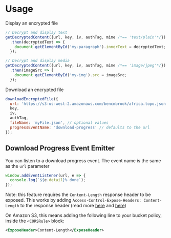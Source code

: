 # Usage

Display an encrypted file

```js
// Decrypt and display text
getDecryptedContent({url, key, iv, authTag, mime /*== 'text/plain'*/})
  .then(decryptedText => {
    document.getElementById('my-paragraph').innerText = decryptedText;
  });

// Decrypt and display media
getDecryptedContent({url, key, iv, authTag, mime /*== 'image/jpeg'*/})
  .then(imageSrc => {
    document.getElementById('my-img').src = imageSrc;
  });
```

Download an encrypted file

```js
downloadEncryptedFile({
  url: 'https://s3-us-west-2.amazonaws.com/bencmbrook/africa.topo.json.enc',
  key,
  iv,
  authTag,
  fileName: 'myFile.json', // optional values
  progressEventName: 'download-progress' // defaults to the url
});
```

## Download Progress Event Emitter

You can listen to a download progress event. The event name is the same as the `url` parameter

```js
window.addEventListener(url, e => {
  console.log(`${e.detail}% done`);
});
```

Note: this feature requires the `Content-Length` response header to be exposed. This works by adding `Access-Control-Expose-Headers: Content-Length` to the response header (read more [here](https://www.html5rocks.com/en/tutorials/cors/) and [here](https://developer.mozilla.org/en-US/docs/Web/HTTP/Headers/Access-Control-Expose-Headers))

On Amazon S3, this means adding the following line to your bucket policy, inside the `<CORSRule>` block:

```xml
<ExposeHeader>Content-Length</ExposeHeader>
```
